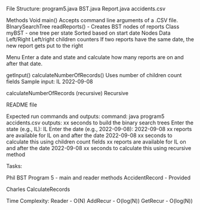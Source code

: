 File Structure:
program5.java
BST.java
Report.java
accidents.csv

Methods
Void main()
Accepts command line arguments of a .CSV file. 
BInarySearchTree readReports() -
	Creates BST nodes of reports
Class myBST - one tree per state
Sorted based on start date
Nodes 
Data
Left/Right
Left/right children counters
If two reports have the same date, the new report gets put to the right



Menu
Enter a date and state and calculate how many reports are on and after that date.

getInput()
calculateNumberOfRecords()
Uses number of children count fields
Sample input: IL 2022-09-08

calculateNumberOfRecords (recursive)
Recursive 


README file



Expected run commands and outputs:
command: java program5 accidents.csv
outputs:
xx seconds to build the binary search trees
Enter the state (e.g., IL): IL
Enter the date (e.g., 2022-09-08): 2022-09-08
xx reports are available for IL on and after the date 2022-09-08
xx seconds to calculate this using children count fields
xx reports are available for IL on and after the date 2022-09-08
xx seconds to calculate this using recursive method

Tasks:

Phil
BST
Program 5 - main and reader methods
AccidentRecord - Provided

Charles
CalculateRecords

Time Complexity:
Reader - O(N)
AddRecur - O(log(N))
GetRecur - O(log(N))
